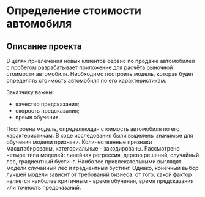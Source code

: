 # Определение стоимости автомобиля

## Описание проекта

В целях привлечения новых клиентов сервис по продаже автомобилей с пробегом
разрабатывает приложение для расчёта рыночной стоимости автомобиля.
Необходимо построить модель, которая будет определять стоимость автомобиля по его характеристикам.

Заказчику важны:

- качество предсказания;
- скорость предсказания;
- время обучения.

Построена модель, определяющая стоимость автомобиля по его характеристикам.
В ходе исследования были выделены значимые для обучения модели признаки.
Количественные признаки масштабированы, категориальные - закодированы.
Рассмотрено четыре типа моделей: линейная регрессия, дерево решений, случайный лес, градиентный бустинг.
Наиболее привлекательными выглядят модели случайный лес и градиентный бустинг.
Однако, конечный выбор лучшей модели зависит от требований бизнеса: от того,
какой фактор является наиболее критичным - время обучения, время предсказания или точность предсказаний.